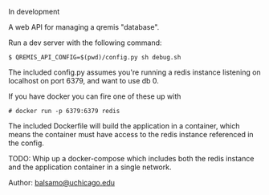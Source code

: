 In development

A web API for managing a qremis "database".

Run a dev server with the following command:
```
$ QREMIS_API_CONFIG=$(pwd)/config.py sh debug.sh
```

The included config.py assumes you're running a redis instance listening on localhost on
port 6379, and want to use db 0.

If you have docker you can fire one of these up with
```
# docker run -p 6379:6379 redis
```

The included Dockerfile will build the application in a container, which means the
container must have access to the redis instance referenced in the config.

TODO: Whip up a docker-compose which includes both the redis instance and the
application container in a single network.

Author: balsamo@uchicago.edu
